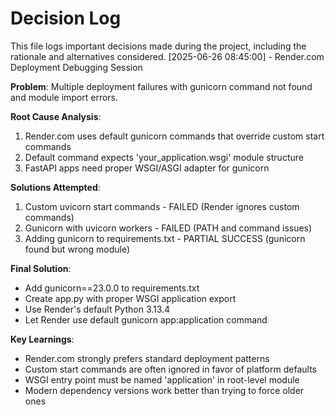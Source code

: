 # Decision Log

This file logs important decisions made during the project, including the rationale and alternatives considered.
[2025-06-26 08:45:00] - Render.com Deployment Debugging Session

**Problem**: Multiple deployment failures with gunicorn command not found and module import errors.

**Root Cause Analysis**: 
1. Render.com uses default gunicorn commands that override custom start commands
2. Default command expects 'your_application.wsgi' module structure
3. FastAPI apps need proper WSGI/ASGI adapter for gunicorn

**Solutions Attempted**:
1. Custom uvicorn start commands - FAILED (Render ignores custom commands)
2. Gunicorn with uvicorn workers - FAILED (PATH and command issues)
3. Adding gunicorn to requirements.txt - PARTIAL SUCCESS (gunicorn found but wrong module)

**Final Solution**: 
- Add gunicorn==23.0.0 to requirements.txt
- Create app.py with proper WSGI application export
- Use Render's default Python 3.13.4
- Let Render use default gunicorn app:application command

**Key Learnings**:
- Render.com strongly prefers standard deployment patterns
- Custom start commands are often ignored in favor of platform defaults
- WSGI entry point must be named 'application' in root-level module
- Modern dependency versions work better than trying to force older ones
